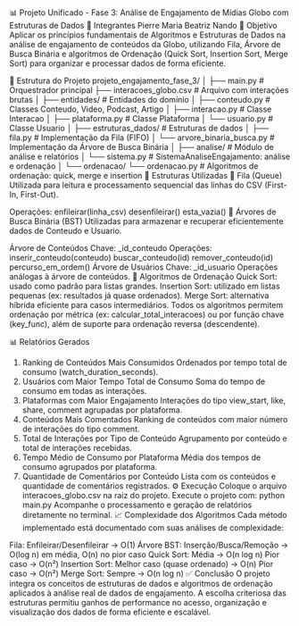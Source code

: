 📊 Projeto Unificado - Fase 3: Análise de Engajamento de Mídias Globo com Estruturas de Dados
👥 Integrantes
Pierre
Maria
Beatriz
Nando
🎯 Objetivo
Aplicar os princípios fundamentais de Algoritmos e Estruturas de Dados na análise de engajamento de conteúdos da Globo, utilizando Fila, Árvore de Busca Binária e algoritmos de Ordenação (Quick Sort, Insertion Sort, Merge Sort) para organizar e processar dados de forma eficiente.

📁 Estrutura do Projeto
projeto_engajamento_fase_3/
│
├── main.py                         # Orquestrador principal
├── interacoes_globo.csv           # Arquivo com interações brutas
│
├── entidades/                     # Entidades do domínio
│   ├── conteudo.py                # Classes Conteudo, Video, Podcast, Artigo
│   ├── interacao.py               # Classe Interacao
│   ├── plataforma.py              # Classe Plataforma
│   └── usuario.py                 # Classe Usuario
│
├── estruturas_dados/              # Estruturas de dados
│   ├── fila.py                    # Implementação da Fila (FIFO)
│   └── arvore_binaria_busca.py   # Implementação da Árvore de Busca Binária
│
├── analise/                       # Módulo de análise e relatórios
│   └── sistema.py                 # SistemaAnaliseEngajamento: análise e ordenação
│
└── ordenacao/
    └── ordenacao.py              # Algoritmos de ordenação: quick, merge e insertion
🧠 Estruturas Utilizadas
🔁 Fila (Queue)
Utilizada para leitura e processamento sequencial das linhas do CSV (First-In, First-Out).

Operações:
enfileirar(linha_csv)
desenfileirar()
esta_vazia()
🌳 Árvores de Busca Binária (BST)
Utilizadas para armazenar e recuperar eficientemente dados de Conteudo e Usuario.

Árvore de Conteúdos
Chave: _id_conteudo
Operações:
inserir_conteudo(conteudo)
buscar_conteudo(id)
remover_conteudo(id)
percurso_em_ordem()
Árvore de Usuários
Chave: _id_usuario
Operações análogas à árvore de conteúdos.
🧮 Algoritmos de Ordenação
Quick Sort: usado como padrão para listas grandes.
Insertion Sort: utilizado em listas pequenas (ex: resultados já quase ordenados).
Merge Sort: alternativa híbrida eficiente para casos intermediários.
Todos os algoritmos permitem ordenação por métrica (ex: calcular_total_interacoes) ou por função chave (key_func), além de suporte para ordenação reversa (descendente).

📊 Relatórios Gerados
1. Ranking de Conteúdos Mais Consumidos
Ordenados por tempo total de consumo (watch_duration_seconds).
2. Usuários com Maior Tempo Total de Consumo
Soma do tempo de consumo em todas as interações.
3. Plataformas com Maior Engajamento
Interações do tipo view_start, like, share, comment agrupadas por plataforma.
4. Conteúdos Mais Comentados
Ranking de conteúdos com maior número de interações do tipo comment.
5. Total de Interações por Tipo de Conteúdo
Agrupamento por conteúdo e total de interações recebidas.
6. Tempo Médio de Consumo por Plataforma
Média dos tempos de consumo agrupados por plataforma.
7. Quantidade de Comentários por Conteúdo
Lista com os conteúdos e quantidade de comentários registrados.
⚙️ Execução
Coloque o arquivo interacoes_globo.csv na raiz do projeto.
Execute o projeto com:
python main.py
Acompanhe o processamento e geração de relatórios diretamente no terminal.
📈 Complexidade dos Algoritmos
Cada método implementado está documentado com suas análises de complexidade:

Fila:
Enfileirar/Desenfileirar → O(1)
Árvore BST:
Inserção/Busca/Remoção → O(log n) em média, O(n) no pior caso
Quick Sort:
Média → O(n log n)
Pior caso → O(n²)
Insertion Sort:
Melhor caso (quase ordenado) → O(n)
Pior caso → O(n²)
Merge Sort:
Sempre → O(n log n)
✅ Conclusão
O projeto integra os conceitos de estruturas de dados e algoritmos de ordenação aplicados à análise real de dados de engajamento. A escolha criteriosa das estruturas permitiu ganhos de performance no acesso, organização e visualização dos dados de forma eficiente e escalável.
